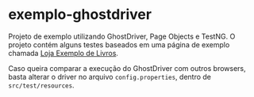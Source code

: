 # exemplo-ghostdriver

Projeto de exemplo utilizando GhostDriver, Page Objects e TestNG. O projeto contém alguns testes baseados em uma página de exemplo chamada [Loja Exemplo de Livros](http://www.lojaexemplodelivros.com.br/).

Caso queira comparar a execução do GhostDriver com outros browsers, basta alterar o driver no arquivo `config.properties`, dentro de `src/test/resources`.
